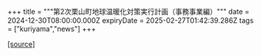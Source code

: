 +++
title = """第2次栗山町地球温暖化対策実行計画（事務事業編）"""
date = 2024-12-30T08:00:00.000Z
expiryDate = 2025-02-27T01:42:39.286Z
tags = ["kuriyama","news"]
+++


[[source]](https://www.town.kuriyama.hokkaido.jp/site/-/29862.html)
